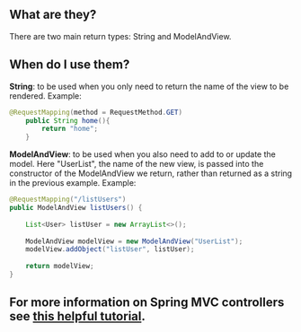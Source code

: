 ## What are they?
There are two main return types: String and ModelAndView.

## When do I use them?
**String**: to be used when you only need to return the name of the view to be rendered.
   Example:
``` java
@RequestMapping(method = RequestMethod.GET)
    public String home(){
        return "home";
    }
```

**ModelAndView**: to be used when you also need to add to or update the model. Here "UserList", the name of the new view, is passed into the constructor of the ModelAndView we return, rather than returned as a string in the previous example.
   Example:
``` java
@RequestMapping("/listUsers")
public ModelAndView listUsers() {
 
    List<User> listUser = new ArrayList<>();
 
    ModelAndView modelView = new ModelAndView("UserList");
    modelView.addObject("listUser", listUser);
 
    return modelView;
}
```

## For more information on Spring MVC controllers see [this helpful tutorial](http://www.codejava.net/frameworks/spring/14-tips-for-writing-spring-mvc-controller).